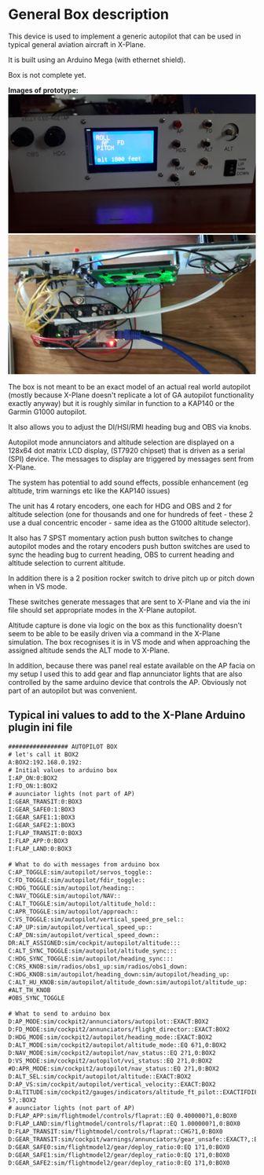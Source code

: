 General Box description
=======================
This device is used to implement a generic autopilot that can be used in
typical general aviation aircraft in X-Plane.

It is built using an Arduino Mega (with ethernet shield).

Box is not complete yet.

**Images of prototype:**
![AP](ap-front.jpg?raw=true "Prototype autopilot box (front)")
![AP](ap-top.jpg?raw=true "Prototype autopilot box (top)")


The box is not meant to be an exact model of an actual real world autopilot
(mostly because X-Plane doesn't replicate a lot of GA autopilot functionality
exactly anyway) but it is roughly similar in function to a KAP140 or the Garmin
G1000 autopilot.

It also allows you to adjust the DI/HSI/RMI heading bug and OBS via knobs.

Autopilot mode annunciators and altitude selection are displayed on a 128x64
dot matrix LCD display, (ST7920 chipset) that is driven as a serial (SPI)
device.  The messages to display are triggered by messages sent from X-Plane.

The system has potential to add sound effects, possible enhancement (eg
altitude, trim warnings etc like the KAP140 issues)

The unit has 4 rotary encoders, one each for HDG and OBS and 2 for altitude
selection (one for thousands and one for hundreds of feet - these 2 use a dual
concentric encoder - same idea as the G1000 altitude selector).

It also has 7 SPST momentary action push button switches to change autopilot
modes and the rotary encoders push button switches are used to sync the heading
bug to current heading, OBS to current heading and altitude selection to
current altitude.

In addition there is a 2 position rocker switch to drive pitch up or pitch down
when in VS mode.

These switches generate messages that are sent to X-Plane and via the ini file
should set appropriate modes in the X-Plane autopilot.

Altitude capture is done via logic on the box as this functionality doesn't
seem to be able to be easily driven via a command in the X-Plane simulation.
The box recognises it is in VS mode and when approaching the assigned altitude
sends the ALT mode to X-Plane.


In addition, because there was panel real estate available on the AP facia on
my setup I used this to add gear and flap annunciator lights that are also
controlled by the same arduino device that controls the AP.  Obviously not part
of an autopilot but was convenient.


Typical ini values to add to the X-Plane Arduino plugin ini file
----------------------------------------------------------------

```
################# AUTOPILOT BOX
# let's call it BOX2
A:BOX2:192.168.0.192:
# Initial values to arduino box
I:AP_ON:0:BOX2
I:FD_ON:1:BOX2
# auunciator lights (not part of AP)
I:GEAR_TRANSIT:0:BOX3
I:GEAR_SAFE0:1:BOX3
I:GEAR_SAFE1:1:BOX3
I:GEAR_SAFE2:1:BOX3
I:FLAP_TRANSIT:0:BOX3
I:FLAP_APP:0:BOX3
I:FLAP_LAND:0:BOX3

# What to do with messages from arduino box
C:AP_TOGGLE:sim/autopilot/servos_toggle::
C:FD_TOGGLE:sim/autopilot/fdir_toggle::
C:HDG_TOGGLE:sim/autopilot/heading::
C:NAV_TOGGLE:sim/autopilot/NAV::
C:ALT_TOGGLE:sim/autopilot/altitude_hold::
C:APR_TOGGLE:sim/autopilot/approach::
C:VS_TOGGLE:sim/autopilot/vertical_speed_pre_sel::
C:AP_UP:sim/autopilot/vertical_speed_up::
C:AP_DN:sim/autopilot/vertical_speed_down::
DR:ALT_ASSIGNED:sim/cockpit/autopilot/altitude:::
C:ALT_SYNC_TOGGLE:sim/autopilot/altitude_sync:::
C:HDG_SYNC_TOGGLE:sim/autopilot/heading_sync:::
C:CRS_KNOB:sim/radios/obs1_up:sim/radios/obs1_down:
C:HDG_KNOB:sim/autopilot/heading_down:sim/autopilot/heading_up:
C:ALT_HU_KNOB:sim/autopilot/altitude_down:sim/autopilot/altitude_up:
#ALT_TH_KNOB
#OBS_SYNC_TOGGLE

# What to send to arduino box
D:AP_MODE:sim/cockpit2/annunciators/autopilot::EXACT:BOX2
D:FD_MODE:sim/cockpit2/annunciators/flight_director::EXACT:BOX2
D:HDG_MODE:sim/cockpit2/autopilot/heading_mode::EXACT:BOX2
D:ALT_MODE:sim/cockpit2/autopilot/altitude_mode::EQ 6?1,0:BOX2
D:NAV_MODE:sim/cockpit2/autopilot/nav_status::EQ 2?1,0:BOX2
D:VS_MODE:sim/cockpit2/autopilot/vvi_status::EQ 2?1,0:BOX2
#D:APR_MODE:sim/cockpit2/autopilot/nav_status::EQ 2?1,0:BOX2
D:ALT_SEL:sim/cockpit/autopilot/altitude::EXACT:BOX2
D:AP_VS:sim/cockpit/autopilot/vertical_velocity::EXACT:BOX2
D:ALTITUDE:sim/cockpit2/gauges/indicators/altitude_ft_pilot::EXACTIFDIFFGT 5?,:BOX2
# auunciator lights (not part of AP)
D:FLAP_APP:sim/flightmodel/controls/flaprat::EQ 0.400000?1,0:BOX0
D:FLAP_LAND:sim/flightmodel/controls/flaprat::EQ 1.000000?1,0:BOX0
D:FLAP_TRANSIT:sim/flightmodel/controls/flaprat::CHG?1,0:BOX0
D:GEAR_TRANSIT:sim/cockpit/warnings/annunciators/gear_unsafe::EXACT?,:BOX0
D:GEAR_SAFE0:sim/flightmodel2/gear/deploy_ratio:0:EQ 1?1,0:BOX0
D:GEAR_SAFE1:sim/flightmodel2/gear/deploy_ratio:0:EQ 1?1,0:BOX0
D:GEAR_SAFE2:sim/flightmodel2/gear/deploy_ratio:0:EQ 1?1,0:BOX0

```
